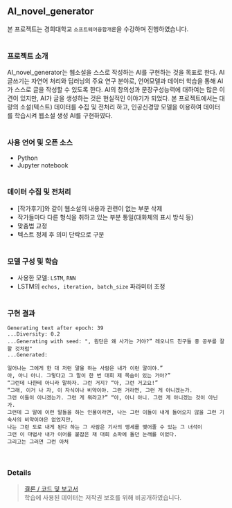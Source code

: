 ## AI_novel_generator

본 프로젝트는 경희대학교 `소프트웨어융합개론`을 수강하며 진행하였습니다.<br><br>

### 프로젝트 소개

AI_novel_generator는 웹소설을 스스로 작성하는 AI를 구현하는 것을 목표로 한다. AI 글쓰기는 자연어 처리와 딥러닝의 주요 연구 분야로, 언어모델과 데이터 학습을 통해 AI가 스스로 글을 작성할 수 있도록 한다.
AI의 창의성과 문장구성능력에 대하여는 많은 이견이 있지만, AI가 글을 생성하는 것은 현실적인 이야기가 되었다. 
본 프로젝트에서는 대량의 소설(텍스트) 데이터를 수집 및 전처리 하고, 인공신경망 모델을 이용하여 데이터를 학습시켜 웹소설 생성 AI를 구현하였다.<br><br>

### 사용 언어 및 오픈 소스
- Python
- Jupyter notebook<br><br>

### 데이터 수집 및 전처리
- [작가후기]와 같이 웹소설의 내용과 관련이 없는 부분 삭제
- 작가들마다 다른 형식을 취하고 있는 부분 통일(대화체의 표시 방식 등)
- 맞춤법 교정
- 텍스트 정제 후 의미 단락으로 구분<br><br>

### 모델 구성 및 학습
- 사용한 모델: `LSTM`, `RNN`
- LSTM의 `echos, iteration, batch_size` 파라미터 조정<br><br>

### 구현 결과

```
Generating text after epoch: 39
...Diversity: 0.2
...Generating with seed: ", 원단은 왜 사가는 거야?” 레오니드 친구들 중 공부를 잘할 것처럼"
...Generated: 

일어나는 그에게 한 대 저런 말을 하는 사람은 내가 이런 말이야.” 
아, 아니 아니. 그렇다고 그 말이 한 번 대회 제 목숨이 있는 거야?” 
“그런데 나한테 아니라 말하자. 그런 거지? “아, 그런 거고요!” 
“그래, 이거 나 자, 이 자식이나 비약이야. 그런 거라면, 그런 게 아니겠는가. 
그런 이들이 아니겠는가. 그런 게 뭐라고?” “아, 아니 아니. 그런 게 아니겠는 것이 아닌가. 
그런데 그 말에 이런 말들을 하는 인물이라면, 나는 그런 이들이 내게 들어오지 않을 그런 기숙사의 비약이야은 없었지만, 
나는 그런 도로 내게 된다 하는 그 사람은 기사의 맹세를 맺어줄 수 있는 그 녀석이 
그런 이 마법사 내가 이어를 붙잡은 채 대회 소파에 돌던 눈래를 이었다. 
그리고는 그러면 그런 아처
```
<br>

### Details
> [결론 / 코드 및 보고서](https://github.com/GyeongahNa/AI_novel_generator/blob/main/codes.ipynb)<br>
> 학습에 사용된 데이터는 저작권 보호를 위해 비공개하였습니다.
